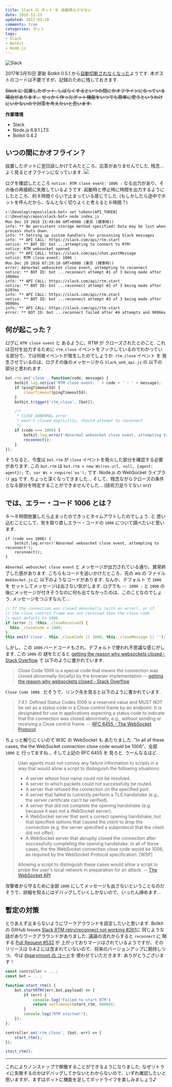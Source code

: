 ```yaml
---
title: Slack の ボット を 自動停止させない
date: 2016-12-23
updated: 2017-03-10
comments: true
categories: ボット
tags:
- Slack
- Botkit
- Node.js
---
```


![](/images/slack/slack.png "Slack")

2017年3月10日 更新
Botkit 0.5.1 から[自動切断されなくなった](/2017/03/10/Botkitが自動切断されなくなった、みたい/)ようです.
本ポストのコードは不要ですが、記録のために残しておきます.

~~Slack に 設置したボット. しばらくするといつの間にかオフラインになっている場合があります...~~
~~せっかく作ったボット機能をいつでも簡単に使うというわけにいかないので対策を考えたいと思います.~~

**作業環境**
- Slack
- Node.js 6.9.1 LTS
- Botkit 0.4.2


## いつの間にかオフライン？
設置したボットに翌日話しかけてみたところ、応答がありませんでした. 残念...
よく見るとオフラインになっています.
![](/images/slack/bot/down.png)

ログを確認したところ `notice: RTM close event: 1006 :` なる出力があり、その後の再接続に失敗しているようです.
起動時と停止時に時間を出力するようにしたところ、約８時間ぐらいで止まっている感じでした. (もしかしたら途中でボットを呼んだから、なんとなく切りよくと考えると６時間？)
```shell-session
c:\Develop\repos\slack-bot> set token=[API_TOKEN]
c:\Develop\repos\slack-bot> node index.js
Mon Dec 19 2016 15:49:08 GMT+0900 (東京 (標準時))
info: ** No persistent storage method specified! Data may be lost when process shuts down.
info: ** Setting up custom handlers for processing Slack messages
info: ** API CALL: https://slack.com/api/rtm.start
notice: ** BOT ID: bot ...attempting to connect to RTM!
notice: RTM websocket opened
info: ** API CALL: https://slack.com/api/chat.postMessage
notice: RTM close event: 1006 :
Mon Dec 20 2016 07:29:10 GMT+0900 (東京 (標準時))
error: Abnormal websocket close event, attempting to reconnect
notice: ** BOT ID: bot ...reconnect attempt #1 of 3 being made after 1000ms
info: ** API CALL: https://slack.com/api/rtm.start
notice: ** BOT ID: bot ...reconnect attempt #2 of 3 being made after 6297ms
info: ** API CALL: https://slack.com/api/rtm.start
notice: ** BOT ID: bot ...reconnect attempt #3 of 3 being made after 9096ms
info: ** API CALL: https://slack.com/api/rtm.start
error: ** BOT ID: bot ...reconnect failed after #4 attempts and 9096ms
```


## 何が起こった？
ログに `RTM close event` と あるように、RTM が クローズされたとのこと. これは日付を出力するために `rtm_close` イベントをフックしているのでわかっている部分で、では何故イベントが発生したのでしょうか.
`rtm_close` イベント を 発生させているのは、ログその後のメッセージから `Slack_web_api.js` の 以下の部分と思われます.
```javascript
bot.rtm.on('close', function(code, message) {
    botkit.log.notice('RTM close event: ' + code + ' : ' + message);
    if (pingTimeoutId) {
        clearTimeout(pingTimeoutId);
    }
    botkit.trigger('rtm_close', [bot]);

    /**
     * CLOSE_ABNORMAL error
     * wasn't closed explicitly, should attempt to reconnect
     */
    if (code === 1006) {
        botkit.log.error('Abnormal websocket close event, attempting to reconnect');
        reconnect();
    }
});
```

そうなると、今度は `bot.rtm` が `close` イベントを発火した部分を確認する必要があります.
この `bot.rtm` は `bot.rtm = new Ws(res.url, null, {agent: agent});` で、`var Ws = require('ws');` です.
Node.js の WebSocket ライブラリ [ws](https://github.com/websockets/ws) です. ちょっと深くなってきました...
そして、残念ながらクローズの条件となる部分を特定することができませんでした... (技術力足りてない orz)


## では、エラー・コード 1006 とは？
６～８時間放置したら止まったのできっとタイムアウトしたのでしょう. と 思い込むことにして、気を取り直しエラー・コードの `1006` について調べたいと思います.
```javasrcript
if (code === 1006) {
    botkit.log.error('Abnormal websocket close event, attempting to reconnect');
    reconnect();
}
```

`Abnormal websocket close event` と メッセージが出力されている通り、異常終了した感があります.
こちらもコードを追いかけたところ、先の ws の ファイル `WebSocket.js` に 以下のようなコードがあります.
なんか、デフォルト で `1006` を セットしてメッセージは出さない気がします. ログでも `~: 1006 :` と `1006` の　後にメッセージが付きそうなのに何も出てなかったのは、このことなのでしょう. メッセージをつぶすなんて...
```javascript
// If the connection was closed abnormally (with an error), or if
// the close control frame was not received then the close code
// must default to 1006.
if (error || !this._closeReceived) {
  this._closeCode = 1006;
}
this.emit('close', this._closeCode || 1000, this._closeMessage || '');
```

しかし、この `1006` ハードコードもされ、デフォルトで使われ不思議な感じがします.
この `1006` の 謎をたどると [getting the reason why websockets closed - Stack Overflow](http://stackoverflow.com/questions/19304157/getting-the-reason-why-websockets-closed) で 以下のように書かれています.
> Close Code 1006 is a special code that means the connection was closed abnormally (locally) by the browser implementation
> -- [getting the reason why websockets closed - Stack Overflow](http://stackoverflow.com/questions/19304157/getting-the-reason-why-websockets-closed)

`Close Code 1006 ` だそうで、リンク先を見ると以下のように書かれています.
> 7.4.1.  Defined Status Codes
>      1006 is a reserved value and MUST NOT be set as a status code in a
>      Close control frame by an endpoint.  It is designated for use in
>      applications expecting a status code to indicate that the
>      connection was closed abnormally, e.g., without sending or
>      receiving a Close control frame.
> -- [RFC 6455 - The WebSocket Protocol](https://tools.ietf.org/html/rfc6455#section-7.4.1)

ちょっと解りにくいので W3C の WebSocket も あたりました.
"In all of these cases, the the WebSocket connection close code would be 1006"、全部 `1006` と 行ってますね... そして上記の RFC 6455 を 見ろと. うーんなるほど.
> User agents must not convey any failure information to scripts in a way that would allow a script to distinguish the following situations:
>
> - A server whose host name could not be resolved.
> - A server to which packets could not successfully be routed.
> - A server that refused the connection on the specified port.
> - A server that failed to correctly perform a TLS handshake (e.g., the server certificate can't be verified).
> - A server that did not complete the opening handshake (e.g. because it was not a WebSocket server).
> - A WebSocket server that sent a correct opening handshake, but that specified options that caused the client to drop the connection (e.g. the server specified a subprotocol that the client did not offer).
> - A WebSocket server that abruptly closed the connection after successfully completing the opening handshake.
> In all of these cases, the the WebSocket connection close code would be 1006, as required by the WebSocket Protocol specification. [WSP]
>
> Allowing a script to distinguish these cases would allow a script to probe the user's local network in preparation for an attack.
> -- [The WebSocket API](https://www.w3.org/TR/websockets/#feedback-from-the-protocol)

攻撃者から守るために全部 `1006` にしてメッセージも出さないということなのだそうで、詳細を知るにはデバッグしていくしかないので、いったん諦めます...


## 暫定の対策
とりあえず止まらないようにワークアラウンドを設定したいと思います.
Botkit の GitHub Issues [Slack RTM retry/reconnect not working #261](https://github.com/howdyai/botkit/issues/261)に 同じような話がありワークアラウンドがありました.
議論の流れからすると `reconnect` に 関する [Pull Request #532](https://github.com/howdyai/botkit/pull/532) が 上がっておりマージはされているようですが、そのリリースは 0.4.2 には含まれていないので、将来のバージョンアップに期待しつつ、今は [@garymoon の コード](https://github.com/howdyai/botkit/issues/261#issuecomment-258954201)を 使わせていただきます. ありがとうございます！
```javascript
const controller = ...;
const bot = ...;

function start_rtm() {
    bot.startRTM((err,bot,payload) => {
        if (err) {
            console.log('Failed to start RTM')
            return setTimeout(start_rtm, 60000);
        }
        console.log("RTM started!");
    });
};

controller.on('rtm_close', (bot, err) => {
    start_rtm();
});

start_rtm();
```



- - - -
これによりノンストップで稼働することができるようになりました. なぜリトライに失敗するのかはデバッグしてかないとわからないので、いずれ確認したいと思いますが、まずはボットに機能を足してボットライフを楽しみましょう♪
